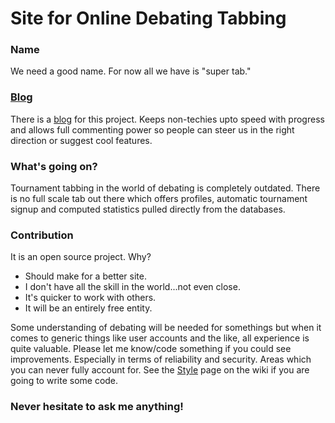 # Site for Online Debating Tabbing #

### Name ###
We need a good name. For now all we have is "super tab."

### [Blog](http://newtabware.blogspot.com/) ###
There is a [blog](http://newtabware.blogspot.com/) for this project.
Keeps non-techies upto speed with progress and allows full commenting 
power so people can steer us in the right direction or suggest cool features.

### What's going on? ###
Tournament tabbing in the world of debating is completely outdated.
There is no full scale tab out there which offers profiles, 
automatic tournament signup and
computed statistics pulled directly from the databases.

### Contribution ###
It is an open source project. Why?
* Should make for a better site.
* I don't have all the skill in the world...not even close.
* It's quicker to work with others.
* It will be an entirely free entity.

Some understanding of debating will be needed for somethings but when 
it comes to generic things like user accounts and the like, all 
experience is quite valuable. Please let me know/code something if you 
could see improvements. Especially in terms of reliability and security.
Areas which you can never fully account for. See the 
[Style](https://github.com/julianborrey/superTab/wiki/Style) page on the 
wiki if you are going to write some code.

### Never hesitate to ask me anything! ###
